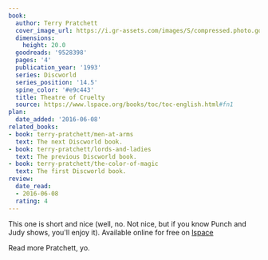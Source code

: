 ```yaml
---
book:
  author: Terry Pratchett
  cover_image_url: https://i.gr-assets.com/images/S/compressed.photo.goodreads.com/books/1415598042l/9528398._SX98_.jpg
  dimensions:
    height: 20.0
  goodreads: '9528398'
  pages: '4'
  publication_year: '1993'
  series: Discworld
  series_position: '14.5'
  spine_color: '#e9c443'
  title: Theatre of Cruelty
  source: https://www.lspace.org/books/toc/toc-english.html#fn1
plan:
  date_added: '2016-06-08'
related_books:
- book: terry-pratchett/men-at-arms
  text: The next Discworld book.
- book: terry-pratchett/lords-and-ladies
  text: The previous Discworld book.
- book: terry-pratchett/the-color-of-magic
  text: The first Discworld book.
review:
  date_read:
  - 2016-06-08
  rating: 4
---
```


This one is short and nice (well, no. Not nice, but if you know Punch and Judy shows, you'll enjoy it). Available online for free on [lspace](http://www.lspace.org/books/toc/toc-english.html#fn1)

Read more Pratchett, yo.

